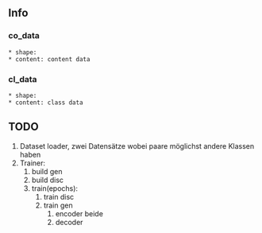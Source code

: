 ## Info

### co_data
    * shape: 
    * content: content data

### cl_data
    * shape: 
    * content: class data



## TODO

1. Dataset loader, zwei Datensätze wobei paare möglichst andere Klassen haben
2. Trainer:
   1. build gen
   2. build disc
   3. train(epochs):
      1. train disc
      2. train gen
         1. encoder beide
         2. decoder
      